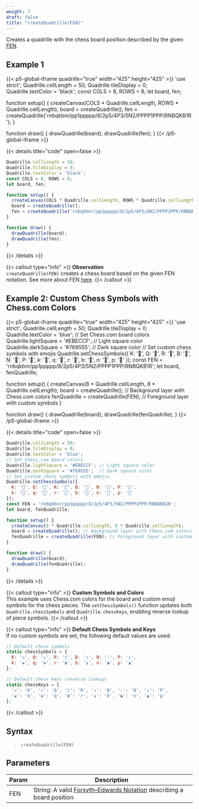 ```yaml
---
weight: 7  
draft: false  
title: "createQuadrille(FEN)"  
---
```


Creates a quadrille with the chess board position described by the given [FEN](https://en.wikipedia.org/wiki/Forsyth%E2%80%93Edwards_Notation).

## Example 1

{{< p5-global-iframe quadrille="true" width="425" height="425" >}}
'use strict';
Quadrille.cellLength = 50;
Quadrille.tileDisplay = 0;
Quadrille.textColor = 'black';
const COLS = 8, ROWS = 8;
let board, fen;

function setup() {
  createCanvas(COLS * Quadrille.cellLength, ROWS * Quadrille.cellLength);
  board = createQuadrille();
  fen = createQuadrille('rnbqkbnr/pp1ppppp/8/2p5/4P3/5N2/PPPP1PPP/RNBQKB1R');
}

function draw() {
  drawQuadrille(board);
  drawQuadrille(fen);
}
{{< /p5-global-iframe >}}

{{< details title="code" open=false >}}
```js
Quadrille.cellLength = 50;
Quadrille.tileDisplay = 0;
Quadrille.textColor = 'black';
const COLS = 8, ROWS = 8;
let board, fen;

function setup() {
  createCanvas(COLS * Quadrille.cellLength, ROWS * Quadrille.cellLength);
  board = createQuadrille();
  fen = createQuadrille('rnbqkbnr/pp1ppppp/8/2p5/4P3/5N2/PPPP1PPP/RNBQKB1R');
}

function draw() {
  drawQuadrille(board);
  drawQuadrille(fen);
}
```
{{< /details >}}

{{< callout type="info" >}}
**Observation**  
`createQuadrille(FEN)` creates a chess board based on the given FEN notation. See more about FEN [here](https://en.wikipedia.org/wiki/Forsyth%E2%80%93Edwards_Notation).
{{< /callout >}}

## Example 2: Custom Chess Symbols with Chess.com Colors

{{< p5-global-iframe quadrille="true" width="425" height="425" >}}
'use strict';
Quadrille.cellLength = 50;
Quadrille.tileDisplay = 0;
Quadrille.textColor = 'blue';
// Set Chess.com board colors
Quadrille.lightSquare = '#EBECCF'; // Light square color
Quadrille.darkSquare = '#769555';  // Dark square color
// Set custom chess symbols with emojis
Quadrille.setChessSymbols({
  K: '👑', Q: '💎', R: '🏰', B: '🦅', N: '🐴', P: '🍪',
  k: '🤴', q: '👸', r: '🏯', b: '🦉', n: '🦄', p: '🍩'
});
const FEN = 'rnbqkbnr/pp1ppppp/8/2p5/4P3/5N2/PPPP1PPP/RNBQKB1R';
let board, fenQuadrille;

function setup() {
  createCanvas(8 * Quadrille.cellLength, 8 * Quadrille.cellLength);
  board = createQuadrille(); // Background layer with Chess.com colors
  fenQuadrille = createQuadrille(FEN); // Foreground layer with custom symbols
}

function draw() {
  drawQuadrille(board);
  drawQuadrille(fenQuadrille);
}
{{< /p5-global-iframe >}}

{{< details title="code" open=false >}}
```js
Quadrille.cellLength = 50;
Quadrille.tileDisplay = 0;
Quadrille.textColor = 'blue';
// Set Chess.com board colors
Quadrille.lightSquare = '#EBECCF'; // Light square color
Quadrille.darkSquare = '#769555';  // Dark square color
// Set custom chess symbols with emojis
Quadrille.setChessSymbols({
  K: '👑', Q: '💎', R: '🏰', B: '🦅', N: '🐴', P: '🍪',
  k: '🤴', q: '👸', r: '🏯', b: '🦉', n: '🦄', p: '🍩'
});
const FEN = 'rnbqkbnr/pp1ppppp/8/2p5/4P3/5N2/PPPP1PPP/RNBQKB1R';
let board, fenQuadrille;

function setup() {
  createCanvas(8 * Quadrille.cellLength, 8 * Quadrille.cellLength);
  board = createQuadrille(); // Background layer with Chess.com colors
  fenQuadrille = createQuadrille(FEN); // Foreground layer with custom symbols
}

function draw() {
  drawQuadrille(board);
  drawQuadrille(fenQuadrille);
}
```
{{< /details >}}

{{< callout type="info" >}}
**Custom Symbols and Colors**\
This example uses Chess.com colors for the board and custom emoji symbols for the chess pieces. The `setChessSymbols()` function updates both `Quadrille.chessSymbols` and `Quadrille.chessKeys`, enabling reverse lookup of piece symbols.
{{< /callout >}}

{{< callout type="info" >}}
**Default Chess Symbols and Keys**\
If no custom symbols are set, the following default values are used:

```js
// Default chess symbols
static chessSymbols = {
  K: '♔', Q: '♕', R: '♖', B: '♗', N: '♘', P: '♙',
  k: '♚', q: '♛', r: '♜', b: '♝', n: '♞', p: '♟'
};

// Default chess keys (reverse lookup)
static chessKeys = {
  '♔': 'K', '♕': 'Q', '♖': 'R', '♗': 'B', '♘': 'N', '♙': 'P',
  '♚': 'k', '♛': 'q', '♜': 'r', '♝': 'b', '♞': 'n', '♟': 'p'
};
```
{{< /callout >}}

## Syntax

> `createQuadrille(FEN)`

## Parameters

| Param | Description                                                                                                                             |
|-------|-----------------------------------------------------------------------------------------------------------------------------------------|
| FEN   | String: A valid [Forsyth–Edwards Notation](https://en.wikipedia.org/wiki/Forsyth%E2%80%93Edwards_Notation) describing a board position |